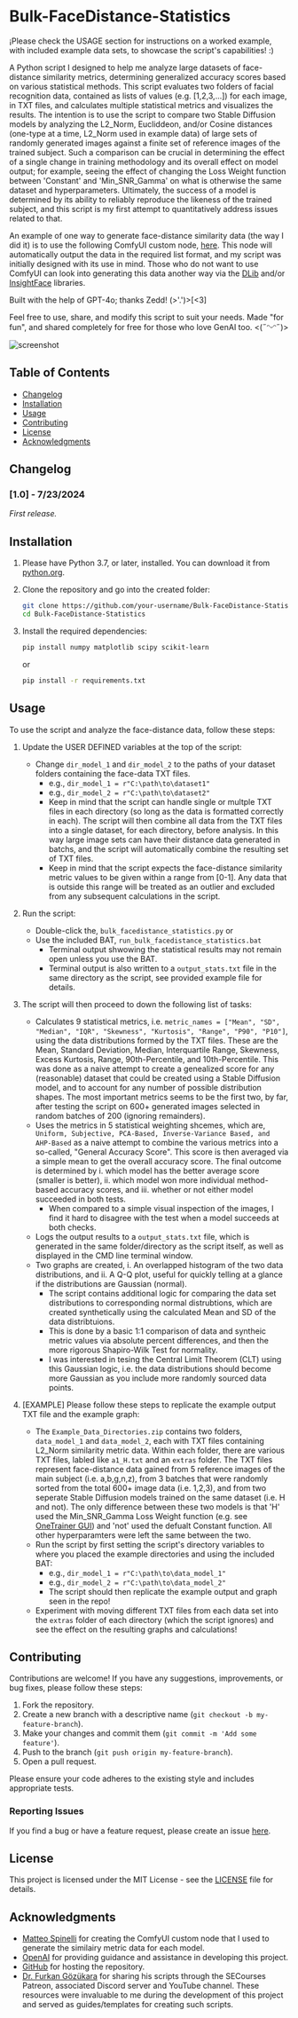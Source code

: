 # Bulk-FaceDistance-Statistics

¡Please check the USAGE section for instructions on a worked example, with included example data sets, to showcase the script's capabilities! :)

A Python script I designed to help me analyze large datasets of face-distance similarity metrics, determining generalized accuracy scores based on various statistical methods. This script evaluates two folders of facial recognition data, contained as lists of values (e.g. \[1,2,3,...\]) for each image, in TXT files, and calculates multiple statistical metrics and visualizes the results. The intention is to use the script to compare two Stable Diffusion models by analyzing the L2_Norm, Eucliddeon, and/or Cosine distances (one-type at a time, L2_Norm used in example data) of large sets of randomly generated images against a finite set of reference images of the trained subject. Such a comparison can be crucial in determining the effect of a single change in training methodology and its overall effect on model output; for example, seeing the effect of changing the Loss Weight function between 'Constant' and 'Min_SNR_Gamma' on what is otherwise the same dataset and hyperparameters. Ultimately, the success of a model is determined by its ability to reliably reproduce the likeness of the trained subject, and this script is my first attempt to quantitatively address issues related to that.

An example of one way to generate face-distance similarity data (the way I did it) is to use the following ComfyUI custom node, [here](https://github.com/cubiq/ComfyUI_FaceAnalysis).
This node will automatically output the data in the required list format, and my script was initially designed with its use in mind. Those who do not want to use ComfyUI can look into generating this data another way via the [DLib](http://dlib.net/) and/or [InsightFace](https://github.com/deepinsight/insightface) libraries.

Built with the help of GPT-4o; thanks Zedd! (>'.')>[<3] 

Feel free to use, share, and modify this script to suit your needs.
Made "for fun", and shared completely for free for those who love GenAI too.
<(˶ᵔᵕᵔ˶)>

![screenshot](Example_Figure_0.png)

## Table of Contents

- [Changelog](#changelog)
- [Installation](#installation)
- [Usage](#usage)
- [Contributing](#contributing)
- [License](#license)
- [Acknowledgments](#acknowledgments)

## Changelog

### [1.0] - 7/23/2024
_First release._

## Installation

1. Please have Python 3.7, or later, installed. You can download it from [python.org](https://www.python.org/downloads/).

2. Clone the repository and go into the created folder:
    ```sh
    git clone https://github.com/your-username/Bulk-FaceDistance-Statistics.git
    cd Bulk-FaceDistance-Statistics
    ```

3. Install the required dependencies:
    ```sh
    pip install numpy matplotlib scipy scikit-learn
    ```
    or
    ```sh
    pip install -r requirements.txt
    ```
    
## Usage

To use the script and analyze the face-distance data, follow these steps:

1. Update the USER DEFINED variables at the top of the script:
    - Change `dir_model_1` and `dir_model_2` to the paths of your dataset folders containing the face-data TXT files.
        * e.g., `dir_model_1 = r"C:\path\to\dataset1"`
        * e.g., `dir_model_2 = r"C:\path\to\dataset2"`
        * Keep in mind that the script can handle single or multple TXT files in each directory (so long as the data is formatted correctly in each). The script will then combine all data from the TXT files into a single dataset, for each directory, before analysis. In this way large image sets can have their distance data generated in batchs, and the script will automatically combine the resulting set of TXT files.
        * Keep in mind that the script expects the face-distance similarity metric values to be given within a range from \[0-1\]. Any data that is outside this range will be treated as an outlier and excluded from any subsequent calculations in the script.

2. Run the script:
    - Double-click the, `bulk_facedistance_statistics.py`
   or
    - Use the included BAT, `run_bulk_facedistance_statistics.bat`
        * Terminal output shwowing the statistical results may not remain open unless you use the BAT.
        * Terminal output is also written to a `output_stats.txt` file in the same directory as the script, see provided example file for details.

3. The script will then proceed to down the following list of tasks:
    - Calculates 9 statistical metrics, i.e. `metric_names = ["Mean", "SD", "Median", "IQR", "Skewness", "Kurtosis", "Range", "P90", "P10"]`, using the data distributions formed by the TXT files.
    These are the Mean, Standard Deviation, Median, Interquartile Range, Skewness, Excess Kurtosis, Range, 90th-Percentile, and 10th-Percentile. This was done as a naive attempt to create a genealized score for any (reasonable) dataset that could be created using a Stable Diffusion model, and to account for any number of possible distribution shapes. The most important metrics seems to be the first two, by far, after testing the script on 600+ generated images selected in random batches of 200 (ignoring remainders).
    - Uses the metrics in 5 statistical weighting shcemes, which are, `Uniform, Subjective, PCA-Based, Inverse-Variance Based, and AHP-Based` as a naive attempt to combine the various metrics into a so-called, "General Accuracy Score". This score is then averaged via a simple mean to get the overall accuracy score. The final outcome is determined by i. which model has the better average score (smaller is better), ii. which model won more individual method-based accuracy scores, and iii. whether or not either model succeeded in both tests.
        * When compared to a simple visual inspection of the images, I find it hard to disagree with the test when a model succeeds at both checks.
    - Logs the output results to a `output_stats.txt` file, which is generated in the same folder/directory as the script itself, as well as displayed in the CMD line terminal window.
    - Two graphs are created, i. An overlapped histogram of the two data distributions, and ii. A Q-Q plot, useful for quickly telling at a glance if the distributions are Gaussian (normal).
        * The script contains additional logic for comparing the data set distributions to corresponding normal distrubtions, which are created synthetically using the calculated Mean and SD of the data distribtuions.
        * This is done by a basic 1:1 comparison of data and syntheic metric values via absolute percent differences, and then the more rigorous Shapiro-Wilk Test for normality.
        * I was interested in tesing the Central Limit Theorem (CLT) using this Gaussian logic, i.e. the data distributions should become more Gaussian as you include more randomly sourced data points.

4. \[EXAMPLE\] Please follow these steps to replicate the example output TXT file and the example graph:
    - The `Example_Data_Directories.zip` contains two folders, `data_model_1` and `data_model_2`, each with TXT files containing L2_Norm similarity metric data. Within each folder, there are various TXT files, labled like `a1_H.txt` and an `extras` folder. The TXT files represent face-distance data gained from 5 reference images of the main subject (i.e. a,b,g,n,z), from 3 batches that were randomly sorted from the total 600+ image data (i.e. 1,2,3), and from two seperate Stable Diffusion models trained on the same dataset (i.e. H and not). The only difference between these two models is that 'H' used the Min_SNR_Gamma Loss Weight function (e.g. see [OneTrainer GUI](https://github.com/Nerogar/OneTrainer)) and 'not' used the defualt Constant function. All other hyperparamters were left the same between the two.
    - Run the script by first setting the script's directory variables to where you placed the example directories and using the included BAT:
        * e.g., `dir_model_1 = r"C:\path\to\data_model_1"`
        * e.g., `dir_model_2 = r"C:\path\to\data_model_2"`
        * The script should then replicate the example output and graph seen in the repo!
    - Experiment with moving different TXT files from each data set into the `extras` folder of each directory (which the script ignores) and see the effect on the resulting graphs and calculations!

## Contributing

Contributions are welcome! If you have any suggestions, improvements, or bug fixes, please follow these steps:

1. Fork the repository.
2. Create a new branch with a descriptive name (`git checkout -b my-feature-branch`).
3. Make your changes and commit them (`git commit -m 'Add some feature'`).
4. Push to the branch (`git push origin my-feature-branch`).
5. Open a pull request.

Please ensure your code adheres to the existing style and includes appropriate tests.

### Reporting Issues

If you find a bug or have a feature request, please create an issue [here](https://github.com/klromans557/Bulk-FaceDistance-Statistics/issues).

## License

This project is licensed under the MIT License - see the [LICENSE](LICENSE) file for details.

## Acknowledgments

- [Matteo Spinelli](https://github.com/cubiq/ComfyUI_FaceAnalysis) for creating the ComfyUI custom node that I used to generate the similairy metric data for each model.
- [OpenAI](https://www.openai.com) for providing guidance and assistance in developing this project.
- [GitHub](https://github.com) for hosting the repository.
- [Dr. Furkan Gözükara](https://www.patreon.com/SECourses/posts) for sharing his scripts through the SECourses Patreon, associated Discord server and YouTube channel.
  These resources were invaluable to me during the development of this project and served as guides/templates for creating such scripts.
